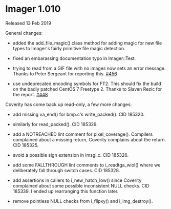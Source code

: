 # Imager 1.010

Released 13 Feb 2019

General changes:

- added the add_file_magic() class method for adding magic for new file types to Imager's fairly primitive file magic detection.

- fixed an embarassing documentation typo in Imager::Test.

- trying to read from a GIF file with no images now sets an error message. Thanks to Peter Sergeant for reporting this. [#456](https://github.com/tonycoz/imager/issues/456)

- use undeprecated encoding symbols for FT2. This should fix the build on the badly patched CentOS 7 Freetype 2. Thanks to Slaven Rezic for the report. [#448](https://github.com/tonycoz/imager/issues/448)

Coverity has come back up read-only, a few more changes:

- add missing va_end() for bmp.c's write_packed(). CID 185320.

- similarly for read_packed(). CID 185329.

- add a NOTREACHED lint comment for pixel_coverage(). Compilers complained about a missing return, Coverity complains about the return. CID 185325.

- avoid a possible sign extension in imsgi.c. CID 185326.

- add some FALLTHROUGH lint comments to i_readtga_wiol() where we deliberately fall through switch cases. CID 185328.

- add assertions in callers to i_new_hatch_low() since Coverity complained about some possible inconsistent NULL checks. CID 185339. I ended up rearranging this function later.

- remove pointless NULL checks from i_flipxy() and i_img_destroy().
